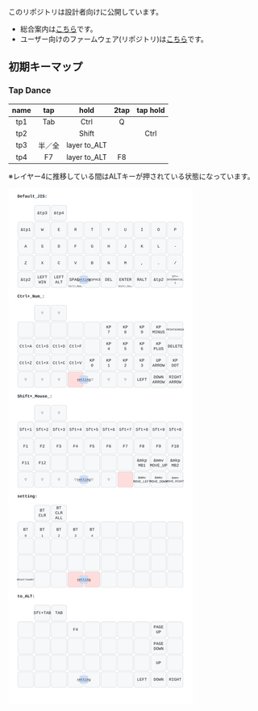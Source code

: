 このリポジトリは設計者向けに公開しています。

+ 総合案内は[こちら](https://github.com/nazuna293/Enigma_01)です。
+ ユーザー向けのファームウェア(リポジトリ)は[こちら](https://github.com/nazuna293/zmk-Enigma_01-user-config)です。

## 初期キーマップ
### Tap Dance
|name|tap|hold|2tap|tap hold|
|:-:|:-:|:-:|:-:|:-:|
|tp1|Tab|Ctrl|Q||
|tp2||Shift||Ctrl|
|tp3|半／全|layer to_ALT|||
|tp4|F7|layer to_ALT|F8||

※レイヤー4に推移している間はALTキーが押されている状態になっています。

![](keymap-drawer/Enigma_01_a.svg)
